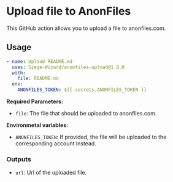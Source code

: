 # Upload file to AnonFiles

This GitHub action allows you to upload a file to anonfiles.com.

## Usage

```yml
- name: Upload README.md
  uses: Siege-Wizard/anonfiles-upload@1.0.0
  with:
    file: README:md
  env:
    ANONFILES_TOKEN: ${{ secrets.ANONFILES_TOKEN }}
```

**Required Parameters:**

- `file`: The file that should be uploaded to anonfiles.com.

**Environmetal variables:**

- `ANONFILES_TOKEN`: If provided, the file will be uploaded to the 
  corresponding account instead.

### Outputs

- `url`: Url of the uploaded file.
